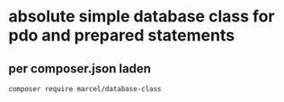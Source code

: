 # absolute simple database class for pdo and prepared statements

## per composer.json laden

```
composer require marcel/database-class
```